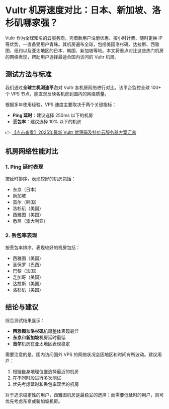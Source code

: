 # Vultr 机房速度对比：日本、新加坡、洛杉矶哪家强？

Vultr 作为全球知名的云服务商，凭借新用户注册优惠、按小时计费、随时更换 IP 等优势，一直备受用户青睐。其机房遍布全球，包括美国洛杉矶、达拉斯、西雅图、纽约以及亚太地区的日本、韩国、新加坡等地。本文将重点对比这些热门机房的网络表现，帮助用户选择最适合国内访问的 Vultr 机房。

## 测试方法与标准

我们通过**全球主机测速平台**对 Vultr 各机房网络进行对比。该平台监控全球 100+ 个 VPS 节点，能直观反映各机房到国内的网络质量。

根据多年使用经验，VPS 速度主要取决于两个关键指标：
- **Ping 延时**：建议选择 250ms 以下的机房
- **丢包率**：建议选择 10% 以下的机房

👉 [【点击查看】2025年最新 Vultr 优惠码及特价云服务器方案汇总](https://bit.ly/VuLtr)

## 机房网络性能对比

### 1. Ping 延时表现

按延时排序，表现较好的机房包括：
- 东京（日本）
- 新加坡
- 首尔（韩国）
- 洛杉矶（美国）
- 西雅图（美国）
- 悉尼（澳大利亚）

### 2. 丢包率表现

按丢包率排序，表现较好的机房包括：
- 西雅图（美国）
- 圣保罗（巴西）
- 巴黎（法国）
- 芝加哥（美国）
- 达拉斯（美国）
- 洛杉矶（美国）

## 结论与建议

综合测试结果显示：
- **西雅图**和**洛杉矶**机房整体表现最佳
- **东京**和**新加坡**机房延时最低
- **首尔**机房在亚太地区表现稳定

需要注意的是，国内访问国外 VPS 的网络状况会因地区和时间有所波动。建议用户：
1. 根据自身地理位置选择最近的机房
2. 在不同时段进行多次测试
3. 优先考虑延时和丢包率双优的机房

对于追求稳定性的用户，西雅图机房是最稳妥的选择；而需要低延时的用户，则可优先考虑东京或新加坡机房。